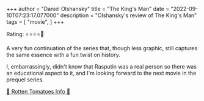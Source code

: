 +++
author = "Daniel Olshansky"
title = "The King's Man"
date = "2022-09-10T07:23:17.077000"
description = "Olshansky's review of The King's Man"
tags = [
    "movie",
]
+++

Rating: ⭐⭐⭐⭐🌟

A very fun continuation of the series that, though less graphic, still captures the same essence with a fun twist on history.

I, embarrassingly, didn't know that Rasputin was a real person so there was an educational aspect to it, and I'm looking forward to the next movie in the prequel series.

[🍅 Rotten Tomatoes Info 🍅](https://www.rottentomatoes.com//m/the_kings_man)